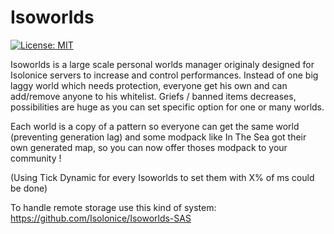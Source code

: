 Isoworlds
============
[![License: MIT](https://img.shields.io/badge/License-MIT-blue.svg)](https://opensource.org/licenses/MIT)



Isoworlds is a large scale personal worlds manager originaly designed for Isolonice servers to increase and control performances. Instead of one big laggy world which needs protection, everyone get his own and can add/remove anyone to his whitelist. 
 Griefs / banned items decreases, possibilities are huge as you can set specific option for one or many worlds. 
 
 Each world is a copy of a pattern so everyone can get the same world (preventing generation lag) and some modpack like In The Sea got their own generated map, so you can now offer thoses modpack to your community !

(Using Tick Dynamic for every Isoworlds to set them with X% of ms could be done)

To handle remote storage use this kind of system: https://github.com/Isolonice/Isoworlds-SAS